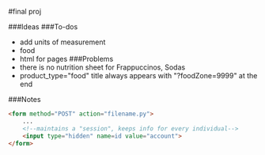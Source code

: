 #final proj

###Ideas
###To-dos
- add units of measurement
- food
- html for pages
###Problems
- there is no nutrition sheet for Frappuccinos, Sodas 
- product_type="food" title always appears with "?foodZone=9999" at the end

###Notes
```html
<form method="POST" action="filename.py">
    ...
    <!--maintains a "session", keeps info for every individual-->
    <input type="hidden" name=id value="account">
</form>
```

